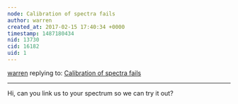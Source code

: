 ```yaml
---
node: Calibration of spectra fails
author: warren
created_at: 2017-02-15 17:40:34 +0000
timestamp: 1487180434
nid: 13730
cid: 16182
uid: 1
---
```




[warren](../profile/warren) replying to: [Calibration of spectra fails](../notes/Paul_P/11-29-2016/calibration-of-spectra-fails)

----
Hi, can you link us to your spectrum so we can try it out?